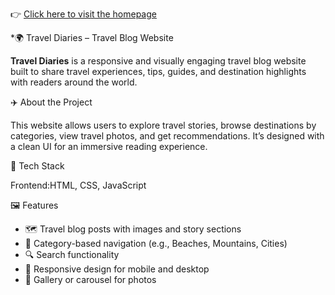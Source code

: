 👉 [Click here to visit the homepage](https://vandana240206.github.io/Travel-Blog/home.html)

*🌍 Travel Diaries – Travel Blog Website

**Travel Diaries** is a responsive and visually engaging travel blog website built to share travel experiences, tips, guides, and destination highlights with readers around the world.

✈️ About the Project

This website allows users to explore travel stories, browse destinations by categories, view travel photos, and get recommendations. It’s designed with a clean UI for an immersive reading experience.

🔧 Tech Stack

Frontend:HTML, CSS, JavaScript 

 🖼️ Features

- 🗺️ Travel blog posts with images and story sections  
- 📂 Category-based navigation (e.g., Beaches, Mountains, Cities)  
- 🔍 Search functionality  
- 🧭 Responsive design for mobile and desktop  
- 📸 Gallery or carousel for photos  


